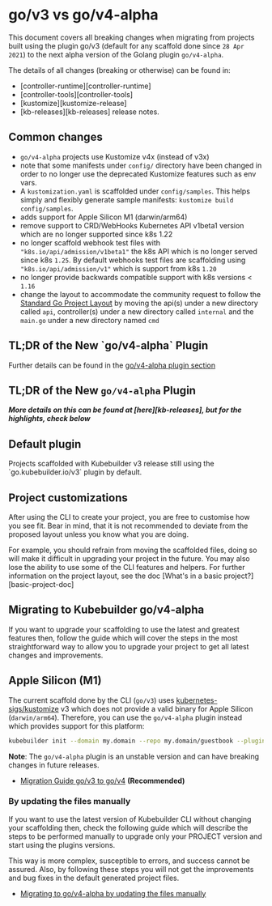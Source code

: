 # go/v3 vs go/v4-alpha

This document covers all breaking changes when migrating from projects built using the plugin go/v3 (default for any scaffold done since `28 Apr 2021`) to the next alpha version of the Golang plugin `go/v4-alpha`.

The details of all changes (breaking or otherwise) can be found in:

- [controller-runtime][controller-runtime]
- [controller-tools][controller-tools]
- [kustomize][kustomize-release]
- [kb-releases][kb-releases] release notes.

## Common changes

- `go/v4-alpha` projects use Kustomize v4x (instead of v3x)
- note that some manifests under `config/` directory have been changed in order to no longer use the deprecated Kustomize features
  such as env vars.
- A `kustomization.yaml` is scaffolded under `config/samples`. This helps simply and flexibly generate sample manifests: `kustomize build config/samples`.
- adds support for Apple Silicon M1 (darwin/arm64)
- remove support to CRD/WebHooks Kubernetes API v1beta1 version which are no longer supported since k8s 1.22
- no longer scaffold webhook test files with `"k8s.io/api/admission/v1beta1"` the k8s API which is no longer served since k8s `1.25`. By default
  webhooks test files are scaffolding using `"k8s.io/api/admission/v1"` which is support from k8s `1.20`
- no longer provide backwards compatible support with k8s versions < `1.16`
- change the layout to accommodate the community request to follow the [Standard Go Project Layout][standard-go-project]
  by moving the api(s) under a new directory called `api`, controller(s) under a new directory called `internal` and the `main.go` under a new directory named `cmd`

<aside class="note">
<H1> TL;DR of the New `go/v4-alpha` Plugin </H1>

Further details can be found in the [go/v4-alpha plugin section][go/v4-doc]

</aside>

## TL;DR of the New `go/v4-alpha` Plugin

**_More details on this can be found at [here][kb-releases], but for the highlights, check below_**

<aside class="note">
<h1>Default plugin</h1>
Projects scaffolded with Kubebuilder v3 release still using the `go.kubebuilder.io/v3` plugin by default.

</aside>

<aside class="note warning">
<h1>Project customizations</h1>

After using the CLI to create your project, you are free to customise how you see fit. Bear in mind, that it is not recommended to deviate from the proposed layout unless you know what you are doing.

For example, you should refrain from moving the scaffolded files, doing so will make it difficult in upgrading your project in the future. You may also lose the ability to use some of the CLI features and helpers. For further information on the project layout, see the doc [What's in a basic project?][basic-project-doc]

</aside>

## Migrating to Kubebuilder go/v4-alpha

If you want to upgrade your scaffolding to use the latest and greatest features then, follow the guide
which will cover the steps in the most straightforward way to allow you to upgrade your project to get all
latest changes and improvements.

<aside class="note warning">
<h1> Apple Silicon (M1) </h1>

The current scaffold done by the CLI (`go/v3`) uses [kubernetes-sigs/kustomize][kustomize] v3 which does not provide
a valid binary for Apple Silicon (`darwin/arm64`). Therefore, you can use the `go/v4-alpha` plugin
instead which provides support for this platform:

```bash
kubebuilder init --domain my.domain --repo my.domain/guestbook --plugins=go/v4-alpha
```

**Note**: The `go/v4-alpha` plugin is an unstable version and can have breaking changes in future releases.

</aside>

- [Migration Guide go/v3 to go/v4][migration-guide-gov3-to-gov4] **(Recommended)**

### By updating the files manually

If you want to use the latest version of Kubebuilder CLI without changing your scaffolding then, check the following guide which will describe the steps to be performed manually to upgrade only your PROJECT version and start using the plugins versions.

This way is more complex, susceptible to errors, and success cannot be assured. Also, by following these steps you will not get the improvements and bug fixes in the default generated project files.

- [Migrating to go/v4-alpha by updating the files manually][manually-upgrade]

[plugins-phase1-design-doc]: https://github.com/kubernetes-sigs/kubebuilder/blob/master/designs/extensible-cli-and-scaffolding-plugins-phase-1.md
[plugins-phase1-design-doc-1.5]: https://github.com/kubernetes-sigs/kubebuilder/blob/master/designs/extensible-cli-and-scaffolding-plugins-phase-1-5.md
[plugins-phase2-design-doc]: https://github.com/kubernetes-sigs/kubebuilder/blob/master/designs/extensible-cli-and-scaffolding-plugins-phase-2.md
[plugins-section]: ./../plugins/plugins.md
[kustomize]: https://github.com/kubernetes-sigs/kustomize/releases/tag/kustomize%2Fv4.0.0
[go/v4-doc]: ./../plugins/go-v4-plugin.md
[migration-guide-gov3-to-gov4]: migration_guide_gov3_to_gov4.md
[manually-upgrade]: manually_migration_guide_gov3_to_gov4.md
[standard-go-project]: https://github.com/golang-standards/project-layout